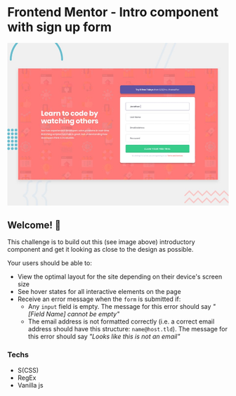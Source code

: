 # Frontend Mentor - Intro component with sign up form

![Design preview for the Intro component with sign up form coding challenge](./design/desktop-preview.jpg)

## Welcome! 👋

This challenge is to build out this (see image above) introductory component and get it looking as close to the design as possible.

Your users should be able to:

- View the optimal layout for the site depending on their device's screen size
- See hover states for all interactive elements on the page
- Receive an error message when the `form` is submitted if:
  - Any `input` field is empty. The message for this error should say _"[Field Name] cannot be empty"_
  - The email address is not formatted correctly (i.e. a correct email address should have this structure: `name@host.tld`). The message for this error should say _"Looks like this is not an email"_

### Techs

- S(CSS)
- RegEx
- Vanilla js
